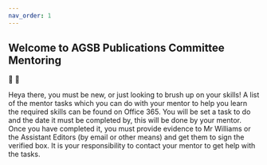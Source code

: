 ```yaml
---
nav_order: 1
---
```

## Welcome to AGSB Publications Committee Mentoring

🚀 🐼

Heya there, you must be new, or just looking to brush up on your skills! A list of the mentor tasks which you can do with your mentor to help you learn the required skills can be found on Office 365. You will be set a task to do and the date it must be completed by, this will be done by your mentor. Once you have completed it, you must provide evidence to Mr Williams or the Assistant Editors (by email or other means) and get them to sign the verified box. It is your responsibility to contact your mentor to get help with the tasks. 
